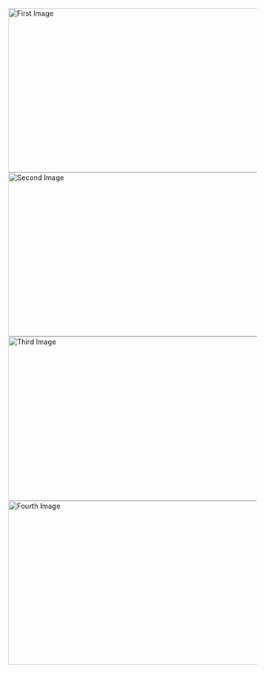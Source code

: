 <html>
<body>

<img src="http://osu-wams-blogs-uploads.s3.amazonaws.com/blogs.dir/775/files/2013/02/LNY1.png" alt="First Image" width="600" height="333">
<img src="https://media.gettyimages.com/photos/chinese-new-year-background-red-envelope-flower-and-decoration-on-picture-id1198571384?s=2048x2048" alt="Second Image" width="600" height="333">
<img src="https://www.kiis1065.com.au/wp-content/uploads/sites/2/2020/01/GettyImages-1127138946.jpg" alt="Third Image" width="600" height="333">
<img src="http://www.fitfabfunmom.com/wp-content/uploads/2017/01/IMG_0104.jpg" alt="Fourth Image" width="600" height="333">

</body>
</html> 
